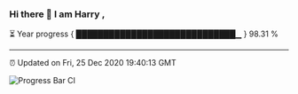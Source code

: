 ### Hi there 👋 I am Harry , 

⏳ Year progress { █████████████████████████████▁ } 98.31 %

---

⏰ Updated on Fri, 25 Dec 2020 19:40:13 GMT

![Progress Bar CI](https://github.com/duykhang68/duykhang68/workflows/Progress%20Bar%20CI/badge.svg)
